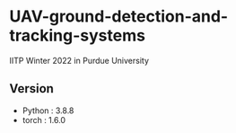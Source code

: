 # UAV-ground-detection-and-tracking-systems
IITP Winter 2022 in Purdue University

## Version
- Python : 3.8.8
- torch : 1.6.0
